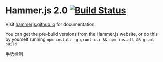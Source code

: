 # Hammer.js 2.0 [![Build Status](https://travis-ci.org/hammerjs/hammer.js.svg)](https://travis-ci.org/hammerjs/hammer.js/)

Visit [hammerjs.github.io](http://hammerjs.github.io) for documentation.

You can get the pre-build versions from the Hammer.js website, or do this by yourself running 
`npm install -g grunt-cli && npm install && grunt build`


手势控制
